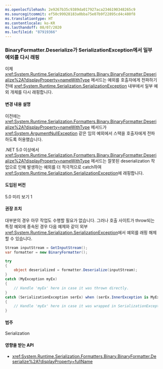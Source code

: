 ```yaml
---
ms.openlocfilehash: 2e9267b35c9389da017927aca2346190348265c9
ms.sourcegitcommit: ef50c99928183a0bba75e07b9f22895cd4c480f8
ms.translationtype: HT
ms.contentlocale: ko-KR
ms.lasthandoff: 08/07/2020
ms.locfileid: "87919366"
---
```

### <a name="binaryformatterdeserialize-rewraps-some-exceptions-in-serializationexception"></a>BinaryFormatter.Deserialize가 SerializationException에서 일부 예외를 다시 래핑

이제 <xref:System.Runtime.Serialization.Formatters.Binary.BinaryFormatter.Deserialize%2A?displayProperty=nameWithType> 메서드는 예외를 호출자에게 전파하기 전에 <xref:System.Runtime.Serialization.SerializationException> 내부에서 일부 예외 개체를 다시 래핑합니다.

#### <a name="change-description"></a>변경 내용 설명

이전에는 <xref:System.Runtime.Serialization.Formatters.Binary.BinaryFormatter.Deserialize%2A?displayProperty=nameWithType> 메서드가 <xref:System.ArgumentNullException> 같은 임의 예외에서 스택을 호출자에게 전파하도록 허용했습니다.

.NET 5.0 이상에서 <xref:System.Runtime.Serialization.Formatters.Binary.BinaryFormatter.Deserialize%2A?displayProperty=nameWithType> 메서드는 잘못된 deserialization 작업으로 인해 발생하는 예외를 더 적극적으로 catch하여 <xref:System.Runtime.Serialization.SerializationException>에 래핑합니다.

#### <a name="version-introduced"></a>도입된 버전

5.0 미리 보기 1

#### <a name="recommended-action"></a>권장 조치

대부분의 경우 아무 작업도 수행할 필요가 없습니다. 그러나 호출 사이트가 throw되는 특정 예외에 종속된 경우 다음 예제와 같이 외부 <xref:System.Runtime.Serialization.SerializationException>에서 예외를 래핑 해제할 수 있습니다.

```csharp
Stream inputStream = GetInputStream();
var formatter = new BinaryFormatter();

try
{
    object deserialized = formatter.Deserialize(inputStream);
}
catch (MyException myEx)
{
    // Handle 'myEx' here in case it was thrown directly.
}
catch (SerializationException serEx) when (serEx.InnerException is MyException myEx)
{
    // Handle 'myEx' here in case it was wrapped in SerializationException.
}
```

#### <a name="category"></a>범주

Serialization

#### <a name="affected-apis"></a>영향을 받는 API

- <xref:System.Runtime.Serialization.Formatters.Binary.BinaryFormatter.Deserialize%2A?displayProperty=fullName>

<!--

#### Affected APIs

- `Overload:System.Runtime.Serialization.Formatters.Binary.BinaryFormatter.Deserialize`

-->

